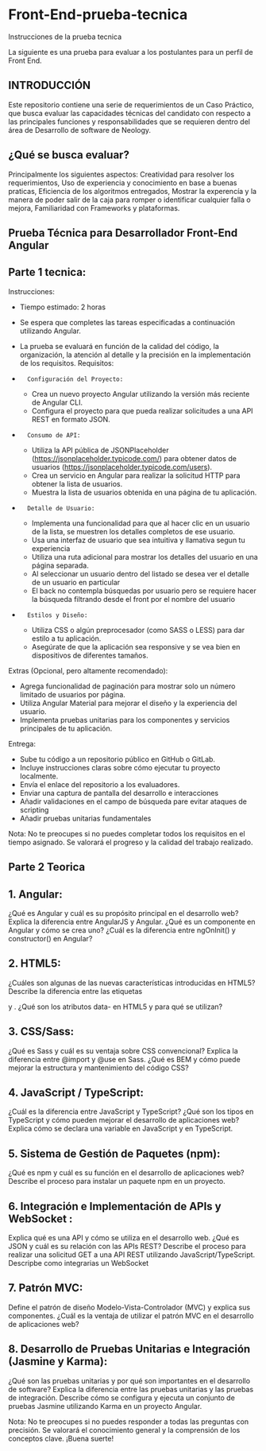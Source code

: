 # Front-End-prueba-tecnica
Instrucciones de la prueba tecnica 

La siguiente es una prueba para evaluar a los postulantes para un perfil de Front End.

## INTRODUCCIÓN
Este repositorio contiene una serie de requerimientos de un Caso Práctico, que busca evaluar las capacidades técnicas del candidato con respecto a las principales funciones y responsabilidades que se requieren dentro del área de Desarrollo de software de Neology.

## ¿Qué se busca evaluar?
Principalmente los siguientes aspectos:
Creatividad para resolver los requerimientos,
Uso de experiencia y conocimiento en base a buenas praticas,
Eficiencia de los algoritmos entregados,
Mostrar la experencía y la manera de poder salir de la caja para romper o identificar cualquier falla o mejora,
Familiaridad con Frameworks y plataformas.

## Prueba Técnica para Desarrollador Front-End Angular

## Parte 1 tecnica:
Instrucciones:
* Tiempo estimado: 2 horas
* Se espera que completes las tareas especificadas a continuación utilizando Angular.
* La prueba se evaluará en función de la calidad del código, la organización, la atención al detalle y la precisión en la implementación de los requisitos.
Requisitos:
* 		Configuración del Proyecto:
    * Crea un nuevo proyecto Angular utilizando la versión más reciente de Angular CLI.
    * Configura el proyecto para que pueda realizar solicitudes a una API REST en formato JSON.

* 		Consumo de API:
    * Utiliza la API pública de JSONPlaceholder (https://jsonplaceholder.typicode.com/) para obtener datos de usuarios (https://jsonplaceholder.typicode.com/users).
    * Crea un servicio en Angular para realizar la solicitud HTTP para obtener la lista de usuarios.
    * Muestra la lista de usuarios obtenida en una página de tu aplicación.

* 		Detalle de Usuario:
    * Implementa una funcionalidad para que al hacer clic en un usuario de la lista, se muestren los detalles completos de ese usuario.
    * Usa una interfaz de usuario que sea intuitiva y llamativa segun tu experiencia 
    * Utiliza una ruta adicional para mostrar los detalles del usuario en una página separada.
    * Al seleccionar un usuario dentro del listado se desea ver el detalle de un usuario en particular 
    * El back no contempla búsquedas por usuario pero se requiere hacer la búsqueda filtrando desde el front por el nombre del usuario

* 		Estilos y Diseño:
    * Utiliza CSS o algún preprocesador (como SASS o LESS) para dar estilo a tu aplicación.
    * Asegúrate de que la aplicación sea responsive y se vea bien en dispositivos de diferentes tamaños.

Extras (Opcional, pero altamente recomendado):
* Agrega funcionalidad de paginación para mostrar solo un número limitado de usuarios por página.
* Utiliza Angular Material para mejorar el diseño y la experiencia del usuario.
* Implementa pruebas unitarias para los componentes y servicios principales de tu aplicación.

Entrega:
* Sube tu código a un repositorio público en GitHub o GitLab.
* Incluye instrucciones claras sobre cómo ejecutar tu proyecto localmente.
* Envía el enlace del repositorio a los evaluadores.
* Enviar una captura de pantalla del desarrollo e interacciones 
* Añadir validaciones en el campo de búsqueda pare evitar ataques de scripting 
* Añadir pruebas unitarias fundamentales

Nota:
No te preocupes si no puedes completar todos los requisitos en el tiempo asignado. Se valorará el progreso y la calidad del trabajo realizado.

 ## Parte 2 Teorica

## 1. Angular:

¿Qué es Angular y cuál es su propósito principal en el desarrollo web?
Explica la diferencia entre AngularJS y Angular.
¿Qué es un componente en Angular y cómo se crea uno?
¿Cuál es la diferencia entre ngOnInit() y constructor() en Angular?

## 2. HTML5:

¿Cuáles son algunas de las nuevas características introducidas en HTML5?
Describe la diferencia entre las etiquetas <div> y <span>.
¿Qué son los atributos data- en HTML5 y para qué se utilizan?

## 3. CSS/Sass:

¿Qué es Sass y cuál es su ventaja sobre CSS convencional?
Explica la diferencia entre @import y @use en Sass.
¿Qué es BEM y cómo puede mejorar la estructura y mantenimiento del código CSS?

## 4. JavaScript / TypeScript:

¿Cuál es la diferencia entre JavaScript y TypeScript?
¿Qué son los tipos en TypeScript y cómo pueden mejorar el desarrollo de aplicaciones web?
Explica cómo se declara una variable en JavaScript y en TypeScript.

## 5. Sistema de Gestión de Paquetes (npm):

¿Qué es npm y cuál es su función en el desarrollo de aplicaciones web?
Describe el proceso para instalar un paquete npm en un proyecto.

## 6. Integración e Implementación de APIs y WebSocket :

Explica qué es una API y cómo se utiliza en el desarrollo web.
¿Qué es JSON y cuál es su relación con las APIs REST?
Describe el proceso para realizar una solicitud GET a una API REST utilizando JavaScript/TypeScript.
Descripbe como integrarias un WebSocket

## 7. Patrón MVC:

Define el patrón de diseño Modelo-Vista-Controlador (MVC) y explica sus componentes.
¿Cuál es la ventaja de utilizar el patrón MVC en el desarrollo de aplicaciones web?

## 8. Desarrollo de Pruebas Unitarias e Integración (Jasmine y Karma):

¿Qué son las pruebas unitarias y por qué son importantes en el desarrollo de software?
Explica la diferencia entre las pruebas unitarias y las pruebas de integración.
Describe cómo se configura y ejecuta un conjunto de pruebas Jasmine utilizando Karma en un proyecto Angular.

Nota: No te preocupes si no puedes responder a todas las preguntas con precisión. Se valorará el conocimiento general y la comprensión de los conceptos clave. ¡Buena suerte!


